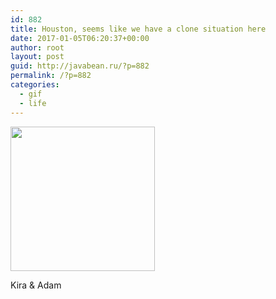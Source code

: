 ```yaml
---
id: 882
title: Houston, seems like we have a clone situation here
date: 2017-01-05T06:20:37+00:00
author: root
layout: post
guid: http://javabean.ru/?p=882
permalink: /?p=882
categories:
  - gif
  - life
---
```

<div style="width: 241px" class="wp-caption aligncenter">
  <img src="https://habrastorage.org/files/16b/043/5bf/16b0435bf1eb40069b218b968c4e581c.gif" width="231" height="231" />
  
  <p class="wp-caption-text">
    Kira & Adam
  </p>
</div>